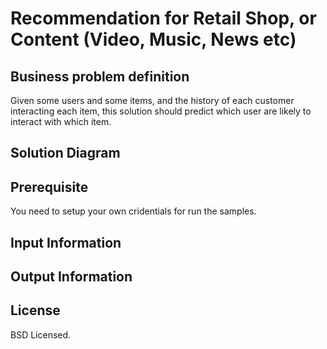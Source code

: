 # Recommendation for Retail Shop, or Content (Video, Music, News etc)

## Business problem definition

Given some users and some items, and the history of each customer interacting each item, this solution should predict which user are likely to interact with which item.

## Solution Diagram

## Prerequisite
You need to setup your own cridentials for run the samples.

## Input Information

## Output Information


## License

BSD Licensed.
